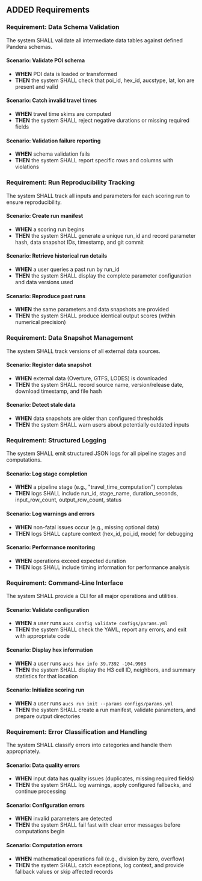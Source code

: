 ## ADDED Requirements

### Requirement: Data Schema Validation

The system SHALL validate all intermediate data tables against defined Pandera schemas.

#### Scenario: Validate POI schema

- **WHEN** POI data is loaded or transformed
- **THEN** the system SHALL check that poi_id, hex_id, aucstype, lat, lon are present and valid

#### Scenario: Catch invalid travel times

- **WHEN** travel time skims are computed
- **THEN** the system SHALL reject negative durations or missing required fields

#### Scenario: Validation failure reporting

- **WHEN** schema validation fails
- **THEN** the system SHALL report specific rows and columns with violations

### Requirement: Run Reproducibility Tracking

The system SHALL track all inputs and parameters for each scoring run to ensure reproducibility.

#### Scenario: Create run manifest

- **WHEN** a scoring run begins
- **THEN** the system SHALL generate a unique run_id and record parameter hash, data snapshot IDs, timestamp, and git commit

#### Scenario: Retrieve historical run details

- **WHEN** a user queries a past run by run_id
- **THEN** the system SHALL display the complete parameter configuration and data versions used

#### Scenario: Reproduce past runs

- **WHEN** the same parameters and data snapshots are provided
- **THEN** the system SHALL produce identical output scores (within numerical precision)

### Requirement: Data Snapshot Management

The system SHALL track versions of all external data sources.

#### Scenario: Register data snapshot

- **WHEN** external data (Overture, GTFS, LODES) is downloaded
- **THEN** the system SHALL record source name, version/release date, download timestamp, and file hash

#### Scenario: Detect stale data

- **WHEN** data snapshots are older than configured thresholds
- **THEN** the system SHALL warn users about potentially outdated inputs

### Requirement: Structured Logging

The system SHALL emit structured JSON logs for all pipeline stages and computations.

#### Scenario: Log stage completion

- **WHEN** a pipeline stage (e.g., "travel_time_computation") completes
- **THEN** logs SHALL include run_id, stage_name, duration_seconds, input_row_count, output_row_count, status

#### Scenario: Log warnings and errors

- **WHEN** non-fatal issues occur (e.g., missing optional data)
- **THEN** logs SHALL capture context (hex_id, poi_id, mode) for debugging

#### Scenario: Performance monitoring

- **WHEN** operations exceed expected duration
- **THEN** logs SHALL include timing information for performance analysis

### Requirement: Command-Line Interface

The system SHALL provide a CLI for all major operations and utilities.

#### Scenario: Validate configuration

- **WHEN** a user runs `aucs config validate configs/params.yml`
- **THEN** the system SHALL check the YAML, report any errors, and exit with appropriate code

#### Scenario: Display hex information

- **WHEN** a user runs `aucs hex info 39.7392 -104.9903`
- **THEN** the system SHALL display the H3 cell ID, neighbors, and summary statistics for that location

#### Scenario: Initialize scoring run

- **WHEN** a user runs `aucs run init --params configs/params.yml`
- **THEN** the system SHALL create a run manifest, validate parameters, and prepare output directories

### Requirement: Error Classification and Handling

The system SHALL classify errors into categories and handle them appropriately.

#### Scenario: Data quality errors

- **WHEN** input data has quality issues (duplicates, missing required fields)
- **THEN** the system SHALL log warnings, apply configured fallbacks, and continue processing

#### Scenario: Configuration errors

- **WHEN** invalid parameters are detected
- **THEN** the system SHALL fail fast with clear error messages before computations begin

#### Scenario: Computation errors

- **WHEN** mathematical operations fail (e.g., division by zero, overflow)
- **THEN** the system SHALL catch exceptions, log context, and provide fallback values or skip affected records
